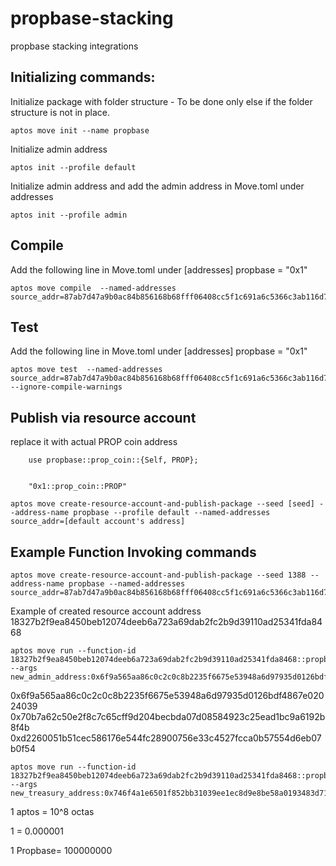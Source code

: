 # propbase-stacking

propbase stacking integrations

## Initializing commands:

Initialize package with folder structure - To be done only else if the folder structure is not in place.

```
aptos move init --name propbase

```

Initialize admin address

```
aptos init --profile default
```

Initialize admin address and add the admin address in Move.toml under addresses

```
aptos init --profile admin
```

## Compile

Add the following line in Move.toml under [addresses]
propbase = "0x1"

```
aptos move compile  --named-addresses source_addr=87ab7d47a9b0ac84b856168b68fff06408cc5f1c691a6c5366c3ab116d76d93c
```

## Test

Add the following line in Move.toml under [addresses]
propbase = "0x1"

```
aptos move test  --named-addresses source_addr=87ab7d47a9b0ac84b856168b68fff06408cc5f1c691a6c5366c3ab116d76d93c --ignore-compile-warnings
```

## Publish via resource account

replace it with actual PROP coin address

```
    use propbase::prop_coin::{Self, PROP};
```

```

    "0x1::prop_coin::PROP"
```

```
aptos move create-resource-account-and-publish-package --seed [seed] --address-name propbase --profile default --named-addresses source_addr=[default account's address]
```

## Example Function Invoking commands

```
aptos move create-resource-account-and-publish-package --seed 1388 --address-name propbase --named-addresses source_addr=87ab7d47a9b0ac84b856168b68fff06408cc5f1c691a6c5366c3ab116d76d93c

```

Example of created resource account address 18327b2f9ea8450beb12074deeb6a723a69dab2fc2b9d39110ad25341fda8468

```
aptos move run --function-id 18327b2f9ea8450beb12074deeb6a723a69dab2fc2b9d39110ad25341fda8468::propbase_staking::set_admin --args new_admin_address:0x6f9a565aa86c0c2c0c8b2235f6675e53948a6d97935d0126bdf4867e02024039
```

0x6f9a565aa86c0c2c0c8b2235f6675e53948a6d97935d0126bdf4867e02024039
0x70b7a62c50e2f8c7c65cff9d204becbda07d08584923c25ead1bc9a6192b8f4b
0xd2260051b51cec586176e544fc28900756e33c4527fcca0b57554d6eb07b0f54

```
aptos move run --function-id 18327b2f9ea8450beb12074deeb6a723a69dab2fc2b9d39110ad25341fda8468::propbase_staking::set_treasury --args new_treasury_address:0x746f4a1e6501f852bb31039ee1ec8d9e8be58a0193483d7168b4b21ad1ee5897
```

1 aptos = 10^8 octas

1 = 0.000001

1 Propbase= 100000000
